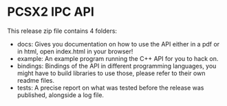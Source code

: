 PCSX2 IPC API
====

This release zip file contains 4 folders:

* docs: Gives you documentation on how to use the API either in a pdf or
  in html, open index.html in your browser!
* example: An example program running the C++ API for you to hack on.
* bindings: Bindings of the API in different programming languages, you might
  have to build libraries to use those, please refer to their own readme files.
* tests: A precise report on what was tested before the release was published,
  alongside a log file.


